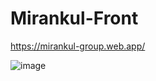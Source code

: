 # Mirankul-Front

https://mirankul-group.web.app/

![image](https://github.com/MrXproMrX/Mirankul-Front/assets/91363364/9e47fec9-9e9a-4ecb-acc6-c29934229d0e)
